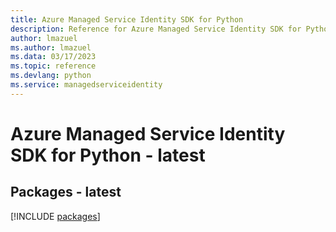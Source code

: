 ```yaml
---
title: Azure Managed Service Identity SDK for Python
description: Reference for Azure Managed Service Identity SDK for Python
author: lmazuel
ms.author: lmazuel
ms.data: 03/17/2023
ms.topic: reference
ms.devlang: python
ms.service: managedserviceidentity
---
```

# Azure Managed Service Identity SDK for Python - latest
## Packages - latest
[!INCLUDE [packages](managed-service-identity-index.md)]